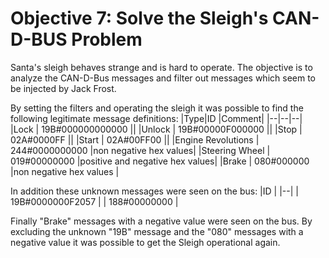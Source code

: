 # Objective 7: Solve the Sleigh's CAN-D-BUS Problem

Santa's sleigh behaves strange and is hard to operate.
The objective is to analyze the CAN-D-Bus messages and filter out messages which seem to be injected by Jack Frost.

By setting the filters and operating the sleigh it was possible to find the following legitimate message definitions:
|Type|ID  |Comment|
|--|--|--|
|Lock  | 19B#000000000000 ||
|Unlock  | 19B#00000F000000 ||
|Stop  | 02A#0000FF ||
|Start  | 02A#00FF00 ||
|Engine Revolutions  | 244#0000000000 |non negative hex values|
|Steering Wheel  | 019#00000000 |positive and negative hex values|
|Brake  | 080#000000 |non negative hex values |

In addition these unknown messages were seen on the bus:
|ID  |
|--|
| 19B#0000000F2057 |
| 188#00000000 |

Finally "Brake" messages with a negative value were seen on the bus.
By excluding the unknown "19B" message and the "080" messages with a negative value it was possible to get the Sleigh operational again.

<!--stackedit_data:
eyJoaXN0b3J5IjpbODI3MDExMjQ3LDU2ODYwMjA1N119
-->
